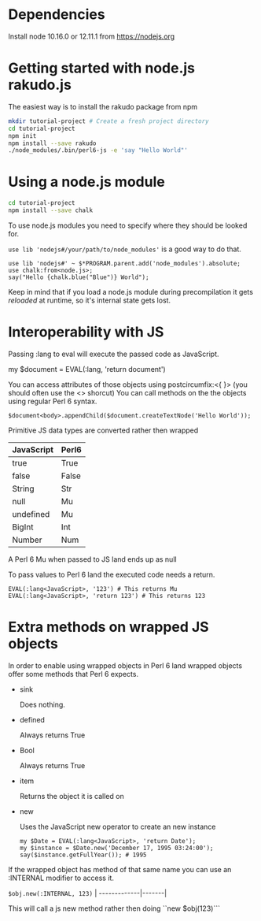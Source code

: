 # Dependencies

Install node 10.16.0 or 12.11.1 from https://nodejs.org

# Getting started with node.js rakudo.js

The easiest way is to install the rakudo package from npm

```bash
mkdir tutorial-project # Create a fresh project directory
cd tutorial-project
npm init
npm install --save rakudo
./node_modules/.bin/perl6-js -e 'say "Hello World"'
```
# Using a node.js module

```bash
cd tutorial-project
npm install --save chalk
```

To use node.js modules you need to specify where they should be looked for.

```use lib 'nodejs#/your/path/to/node_modules'``` is a good way to do that.

```
use lib 'nodejs#' ~ $*PROGRAM.parent.add('node_modules').absolute;
use chalk:from<node.js>;
say("Hello {chalk.blue("Blue")} World");
```

Keep in mind that if you load a node.js module during precompilation it gets
*reloaded* at runtime, so it's internal state gets lost.

# Interoperability with JS

Passing :lang<JavaScript> to eval will execute the passed code as JavaScript.

my $document = EVAL(:lang<JavaScript>, 'return document')

You can access attributes of those objects using postcircumfix:<{ }>
(you should often use the <> shorcut)
You can call methods on the the objects using regular Perl 6 syntax.

```perl6
$document<body>.appendChild($document.createTextNode('Hello World'));
```

Primitive JS data types are converted rather then wrapped

| JavaScript   | Perl6 |
| -------------|-------|
| true         | True  |
| false        | False |
| String       | Str   |
| null         | Mu    |
| undefined    | Mu    |
| BigInt       | Int   |
| Number       | Num   |

A Perl 6 Mu when passed to JS land ends up as null

To pass values to Perl 6 land the executed code needs a return.

```perl6
EVAL(:lang<JavaScript>, '123') # This returns Mu
EVAL(:lang<JavaScript>, 'return 123') # This returns 123
```

# Extra methods on wrapped JS objects

In order to enable using wrapped objects in Perl 6 land wrapped objects
offer some methods that Perl 6 expects.

* sink

  Does nothing.

* defined

  Always returns True  

* Bool

  Always returns True  

* item

  Returns the object it is called on

* new

  Uses the JavaScript new operator to create an new instance

  ```perl6
  my $Date = EVAL(:lang<JavaScript>, 'return Date');
  my $instance = $Date.new('December 17, 1995 03:24:00');
  say($instance.getFullYear()); # 1995
  ```


If the wrapped object has method of that same name you can use an :INTERNAL modifier to access it.

```$obj.new(:INTERNAL, 123)``` 
| -------------|-------|

This will call a js new method rather then doing ``new $obj(123)```
